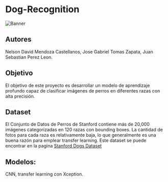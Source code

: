 # Dog-Recognition

![Banner](https://github.com/NelsonMendoza1021/Dog-Recognicion/assets/92164946/73583e70-3094-4b8d-bdfa-22b35281cd4b)


## Autores
Nelson David Mendoza Castellanos, Jose Gabriel Tomas Zapata, Juan Sebastian Perez Leon.

## Objetivo
El objetivo de este proyecto es desarrollar un modelo de aprendizaje profundo capaz de clasificar imágenes de perros en diferentes razas con alta precisión. 

## Dataset
El Conjunto de Datos de Perros de Stanford contiene más de 20,000 imágenes categorizadas en 120 razas con bounding boxes. La cantidad de fotos para cada raza es relativamente baja, lo que generalmente es una buena razón para emplear transfer learning.
Este dataset se puede encontrar en la pagina [Stanford Dogs Dataset](http://vision.stanford.edu/aditya86/ImageNetDogs/)

## Modelos:
CNN, transfer learning con Xception.


